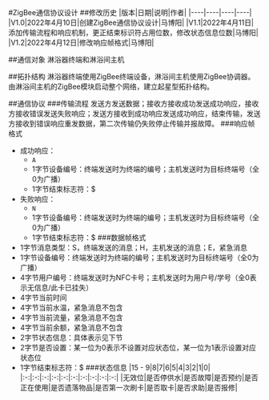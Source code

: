 #ZigBee通信协议设计
##修改历史
|版本|日期|说明|作者|
|----|----|----|----|
|V1.0|2022年4月10日|创建ZigBee通信协议设计|马博阳|
|V1.1|2022年4月11日|添加传输流程和响应机制，更正结束标识符占用位数，修改状态信息位数|马博阳|
|V1.2|2022年4月12日|修改响应帧格式|马博阳|

##通信对象
淋浴器终端和淋浴间主机

##拓扑结构
淋浴器终端使用ZigBee终端设备，淋浴间主机使用ZigBee协调器。由淋浴间主机的ZigBee模块启动整个网络，建立起星型拓扑结构。

##通信协议
###传输流程
发送方发送数据；接收方接收成功发送成功响应，接收方接收错误发送失败响应；发送方接收到成功响应发送成功响应，结束传输，发送方接收到错误响应重发数据，第二次传输仍失败停止传输并报故障。
###响应帧格式
- 成功响应：
    - `A`
    - 1字节设备编号：终端发送时为终端的编号；主机发送时为目标终端号（全0为广播）
    - 1字节结束标志符：$
- 失败响应：
    - `N`
    - 1字节设备编号：终端发送时为终端的编号；主机发送时为目标终端号（全0为广播）
    - 1字节结束标志符：$
###数据帧格式
- 1字节消息类型：S，终端发送的消息；H，主机发送的消息；E，紧急消息
- 1字节设备编号：终端发送时为终端的编号；主机发送时为目标终端号（全0为广播）
- 4字节用户编号：终端发送时为NFC卡号；主机发送时为用户号/学号（全0表示无信息/此卡已挂失）
- 4字节当前时间
- 4字节当前水温，紧急消息不包含
- 4字节当前流量，紧急消息不包含
- 4字节当前余额，紧急消息不包含
- 2字节状态信息：具体表示见下节
- 2字节是否设置：某一位为0表示不设置对应状态位，某一位为1表示设置对应状态位
- 1字节结束标志符：$
###状态信息
|15 - 9|8|7|6|5|4|3|2|1|0|
|:-:|:-:|:-:|:-:|:-:|:-:|:-:|:-:|:-:|:-:|
|无效位|是否停供水|是否故障|是否预约|是否正在使用|是否遗落物品|是否第一次刷卡|是否取卡|是否求助|是否报修|
